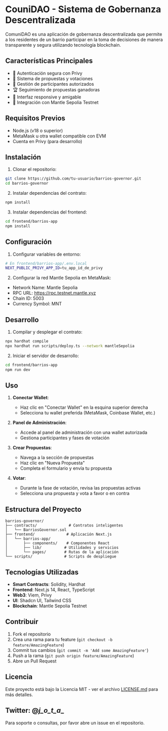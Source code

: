 # CouniDAO - Sistema de Gobernanza Descentralizada

ComuniDAO es una aplicación de gobernanza descentralizada que permite a los residentes de un barrio participar en la toma de decisiones de manera transparente y segura utilizando tecnología blockchain.

## Características Principales

- 🔐 Autenticación segura con Privy
- 📝 Sistema de propuestas y votaciones
- 👥 Gestión de participantes autorizados
- 🏆 Seguimiento de propuestas ganadoras
- 📱 Interfaz responsive y amigable
- 🔗 Integración con Mantle Sepolia Testnet

## Requisitos Previos

- Node.js (v18 o superior)
- MetaMask u otra wallet compatible con EVM
- Cuenta en Privy (para desarrollo)

## Instalación

1. Clonar el repositorio:
```bash
git clone https://github.com/tu-usuario/barrios-governor.git
cd barrios-governor
```

2. Instalar dependencias del contrato:
```bash
npm install
```

3. Instalar dependencias del frontend:
```bash
cd frontend/barrios-app
npm install
```

## Configuración

1. Configurar variables de entorno:
```bash
# En frontend/barrios-app/.env.local
NEXT_PUBLIC_PRIVY_APP_ID=tu_app_id_de_privy
```

2. Configurar la red Mantle Sepolia en MetaMask:
- Network Name: Mantle Sepolia
- RPC URL: https://rpc.testnet.mantle.xyz
- Chain ID: 5003
- Currency Symbol: MNT

## Desarrollo

1. Compilar y desplegar el contrato:
```bash
npx hardhat compile
npx hardhat run scripts/deploy.ts --network mantleSepolia
```

2. Iniciar el servidor de desarrollo:
```bash
cd frontend/barrios-app
npm run dev
```

## Uso

1. **Conectar Wallet**:
   - Haz clic en "Conectar Wallet" en la esquina superior derecha
   - Selecciona tu wallet preferida (MetaMask, Coinbase Wallet, etc.)

2. **Panel de Administración**:
   - Accede al panel de administración con una wallet autorizada
   - Gestiona participantes y fases de votación

3. **Crear Propuestas**:
   - Navega a la sección de propuestas
   - Haz clic en "Nueva Propuesta"
   - Completa el formulario y envía tu propuesta

4. **Votar**:
   - Durante la fase de votación, revisa las propuestas activas
   - Selecciona una propuesta y vota a favor o en contra

## Estructura del Proyecto

```
barrios-governor/
├── contracts/              # Contratos inteligentes
│   └── BarriosGovernor.sol
├── frontend/              # Aplicación Next.js
│   └── barrios-app/
│       ├── components/    # Componentes React
│       ├── lib/          # Utilidades y servicios
│       └── pages/        # Rutas de la aplicación
└── scripts/              # Scripts de despliegue
```

## Tecnologías Utilizadas

- **Smart Contracts**: Solidity, Hardhat
- **Frontend**: Next.js 14, React, TypeScript
- **Web3**: Viem, Privy
- **UI**: Shadcn UI, Tailwind CSS
- **Blockchain**: Mantle Sepolia Testnet

## Contribuir

1. Fork el repositorio
2. Crea una rama para tu feature (`git checkout -b feature/AmazingFeature`)
3. Commit tus cambios (`git commit -m 'Add some AmazingFeature'`)
4. Push a la rama (`git push origin feature/AmazingFeature`)
5. Abre un Pull Request

## Licencia

Este proyecto está bajo la Licencia MIT - ver el archivo [LICENSE.md](LICENSE.md) para más detalles.

## Twitter: @_j_o_t_a__

Para soporte o consultas, por favor abre un issue en el repositorio.
